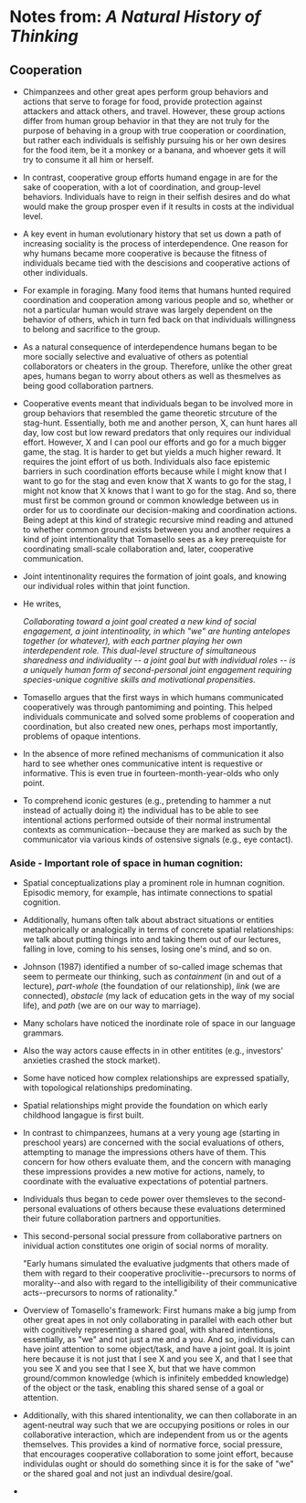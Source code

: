 # Notes from: _A Natural History of Thinking_

## Cooperation
- Chimpanzees and other great apes perform group behaviors and actions that serve to forage for food, provide protection against attackers and attack others, and travel. However, these group actions differ from human group behavior in that they are not truly for the purpose of behaving in a group with true cooperation or coordination, but rather each individuals is selfishly pursuing his or her own desires for the food item, be it a monkey or a banana, and whoever gets it will try to consume it all him or herself. 

- In contrast, cooperative group efforts humand engage in are for the sake of cooperation, with a lot of coordination, and group-level behaviors. Individuals have to reign in their selfish desires and do what would make the group prosper even if it results in costs at the individual level. 

- A key event in human evolutionary history that set us down a path of increasing sociality is the process of interdependence. One reason for why humans became more cooperative is because the fitness of individuals became tied with the descisions and cooperative actions of other individuals. 
- For example in foraging. Many food items that humans hunted required coordination and cooperation among various people and so, whether or not a particular human would strave was largely dependent on the behavior of others, which in turn fed back on that individuals willingness to belong and sacrifice to the group. 
- As a natural consequence of interdependence humans began to be more socially selective and evaluative of others as potential collaborators or cheaters in the group. Therefore, unlike the other great apes, humans began to worry about others as well as thesmelves as being good collaboration partners. 
- Cooperative events meant that individuals began to be involved more in group behaviors that resembled the game theoretic strcuture of the stag-hunt. Essentially, both me and another person, X, can hunt hares all day, low cost but low reward predators that only requires our individual effort. However, X and I can pool our efforts and go for a much bigger game, the stag. It is harder to get but yields a much higher reward. It requires the joint effort of us both. Individuals also face epistemic barriers in such coordination efforts because while I might know that I want to go for the stag and even know that X wants to go for the stag, I might not know that X knows that I want to go for the stag. And so, there must first be common ground or common knowledge between us in order for us to coordinate our decision-making and coordination actions. Being adept at this kind of strategic recursive mind reading and attuned to whether common ground exists between you and another requires a kind of joint intentionality that Tomasello sees as a key prerequiste for coordinating small-scale collaboration and, later, cooperative communication. 
- Joint intentinonality requires the formation of joint goals, and knowing our individual roles within that joint function. 
- He writes,
    
    *Collaborating toward a joint goal created a new kind of social engagement, a joint intentinoality, in which "we" are hunting antelopes together (or whatever), with each partner playing her own interdependent role. This dual-level structure of simultaneous sharedness and individuality -- a joint goal but with individual roles -- is a uniquely human form of second-personal joint engagement requiring species-unique cognitive skills and motivational propensities.*
-  Tomasello argues that the first ways in which humans communicated cooperatively was through pantomiming and pointing. This helped individuals communicate and solved some problems of cooperation and coordination, but also created new ones, perhaps most importantly, problems of opaque intentions. 
-  In the absence of more refined mechanisms of communication it also hard to see whether ones communicative intent is requestive or informative. This is even true in fourteen-month-year-olds who only point. 
-  To comprehend iconic gestures (e.g., pretending to hammer a nut instead of actually doing it) the individual has to be able to see intentional actions performed outside of their normal instrumental contexts as communication--because they are marked as such by the communicator via various kinds of ostensive signals (e.g., eye contact). 

### Aside - Important role of space in human cognition:

- Spatial conceptualizations play a prominent role in humnan cognition. Episodic memory, for example, has intimate connections to spatial cognition. 
- Additionally, humans often talk about abstract situations or entities metaphorically or analogically in terms of concrete spatial relationships: we talk about putting things into and taking them out of our lectures, falling in love, coming to his senses, losing one's mind, and so on. 
- Johnson (1987) identified a number of so-called image schemas that seem to permeate our thinking, such as _containment_ (in and out of a lecture), _part-whole_ (the foundation of our relationship), _link_ (we are connected), _obstacle_ (my lack of education gets in the way of my social life), and _path_ (we are on our way to marriage). 
- Many scholars have noticed the inordinate role of space in our language grammars. 
- Also the way actors cause effects in in other entitites (e.g., investors' anxieties crashed the stock market). 
- Some have noticed how complex relationships are expressed spatially, with topological relationships predominating. 
- Spatial relationships might provide the foundation on which early childhood langague is first built. 

- In contrast to chimpanzees, humans at a very young age (starting in preschool years) are concerned with the social evaluations of others, attempting to manage the impressions others have of them. This concern for how others evaluate them, and the concern with managing these impressions provides a new motive for actions, namely, to coordinate with the evaluative expectations of potential partners. 
- Individuals thus began to cede power over themsleves to the second-personal evaluations of others because these evaluations determined their future collaboration partners and opportunities. 
- This second-personal social pressure from collaborative partners on inividual action constitutes one origin of social norms of morality. 

    "Early humans simulated the evaluative judgments that others made of them with regard to their cooperative proclivitie--precursors to norms of morality--and also with regard to the intelligibility of their communicative acts--precursors to norms of rationality."

- Overview of Tomasello's framework: First humans make a big jump from other great apes in not only collaborating in parallel with each other but with cognitively representing a shared goal, with shared intentions, essentially, as "we" and not just a me and a you. And so, individuals can have joint attention to some object/task, and have a joint goal. It is joint here because it is not just that I see X and you see X, and that I see that you see X and you see that I see X, but that we have common ground/common knowledge (which is infinitely embedded knowledge) of the object or the task, enabling this shared sense of a goal or attention. 
- Additionally, with this shared intentionality, we can then collaborate in an agent-neutral way such that we are occupying positions or roles in our collaborative interaction, which are independent from us or the agents themselves. This provides a kind of normative force, social pressure, that encourages cooperative collaboration to some joint effort, because individulas ought or should do something since it is for the sake of "we" or the shared goal and not just an indivdual desire/goal. 
- 


